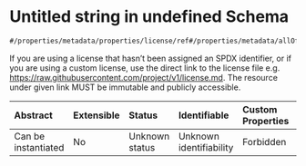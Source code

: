 # Untitled string in undefined Schema

```txt
#/properties/metadata/properties/license/ref#/properties/metadata/allOf/1/properties/license/oneOf/1/properties/ref
```

If you are using a license that hasn’t been assigned an SPDX identifier, or if you are using a custom license, use the direct link to the license file e.g. <https://raw.githubusercontent.com/project/v1/license.md>. The resource under given link MUST be immutable and publicly accessible.

| Abstract            | Extensible | Status         | Identifiable            | Custom Properties | Additional Properties | Access Restrictions | Defined In                                                                            |
| :------------------ | :--------- | :------------- | :---------------------- | :---------------- | :-------------------- | :------------------ | :------------------------------------------------------------------------------------ |
| Can be instantiated | No         | Unknown status | Unknown identifiability | Forbidden         | Allowed               | none                | [implementation.json*](../../0.0.1/schema/implementation.json "open original schema") |
